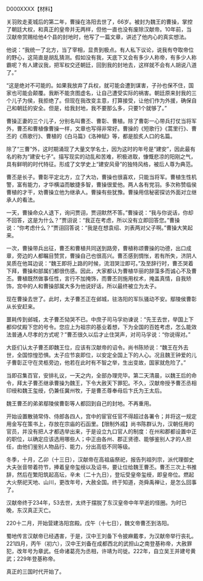 D000XXXX【材料】



关羽败走麦城后的第二年，曹操在洛阳去世了，66岁。被封为魏王的曹操，掌控了朝廷大权，和真正的皇帝并无两样，但他一直也没有废除汉献帝。10年前，当汉献帝赏赐给他4个县的封地时，他写了一篇文章，讲述了他内心的真实想法。

他说：“我统一了北方，当了宰相，显贵到极点。有人私下议论，说我有夺取帝位的野心，这简直是胡乱猜测。假如没有我，天底下又会有多少人称帝，有多少人称霸呢？有人建议我，把军权交还朝廷，回到我的封地去，这样就不会有人胡说八道了。”

“这是绝对不可能的。如果我放弃了兵权，就可能会遭到谋害，子孙也保不住，国家也可能会颠覆。我断不能贪图虚名，让自己遭受实际的祸害。朝廷原来封我的三个儿子为侯，我拒绝了。但现在我改变主意，打算接受，让他们作为外援，确保自己和朝廷的安全。但是，给我封地，我不要那么多，只要1个就够了。”

曹操正妻的三个儿子，分别名叫曹丕、曹彰、曹植。除了曹彰一心带兵打仗当将军外，曹丕和曹植像曹操一样，文章也写得非常好。曹操的《短歌行》《蒿里行》、曹丕的《燕歌行》、曹植的《白马篇》《洛神赋》等，都是脍炙人口的名篇。

除了“三曹”外，这时期涌现了大量文学名士，因为这时的年号是“建安”，因此最有名的称为“建安七子”。描写现实的动乱和苦难，积极进取，慷慨悲凉的阳刚之气，具有鲜明的时代特征。形成了文学史上“建安风骨”的独特风格，被后人尊为典范。

曹丕是长子。曹彰平定北方，立了大功，曹操也很喜欢，只能当将军。曹植生性机警，富有能力，才华横溢而敏捷多智，曹操很爱他。两人各有党羽。多次称赞临侯曹植的才干，劝曹操立他为继承人。曹操有些犹豫。曹操用信秘密探访外面对立继承人的看法。

一天，曹操命众人退下，询问贾诩，贾诩默然不答。”曹操说：“我与你说话，你却不回答，这是为什么？”贾诩说：“我正在考虑，所以没有立即回答您。”曹操说：“你考虑什么？”贾诩回答说：“我是在想袁绍、刘表两对父子啊。”曹操大笑起来。

一次，曹操带兵出征，曹丕和曹植共同送到路旁，曹植称颂曹操的功德，出口成章，旁边的人都瞩目赞赏，曹操自己也很高兴。曹丕感到惆怅，若有所失，济阴人吴质在他耳边说：“魏王即将上路的时候，流泪哭泣即可。”及至辞行时，曹丕哭着下拜，曹操和部属们都很伤感。因此，大家都认为曹植华丽的辞藻多而诚心不及曹丕。曹植既然做事任性，言行不加掩饰，而曹丕则施用权术，掩盖真情，自我矫饰，宫中的人和曹操部属大多为他说好话，所以最终被立为太子。



现在曹操去世了。此时，太子曹丕正在邺城，驻洛阳的军队骚动不安。鄢陵侯曹彰从长安赶来。

噩耗传到邺城，太子曹丕恸哭不已。中庶子司马孚劝谏说：“先王去世，举国上下都仰仗殿下您的号令。您应上为祖宗的基业着想，下为全国的百姓考虑，怎么能效法普通人尽孝的方式呢？”曹丕很久以后才止住哭声，对司马孚说：“你说得对。”

大臣们认太子曹丕即魏王位，应该有汉献帝的诏令。尚书陈矫说：“魏王在外去世，全国惊惶恐惧。太子应节哀即位，以安定全国上下的人心。况且魏王钟爱的儿子曹彰正守在灵柩旁边，他若在此时有不智之举，生出变故，国家就危险了。”

当即召集百官，安排礼议，一天之内，全部办理完毕。第二天清晨，以魏王后的命令，拜太子曹丕继承曹操为魏王，下令大赦天下罪犯。不久，汉献帝授予曹丕丞相印绶和魏王玺绶，仍兼任冀州牧，于是曹丕尊奉母后卞氏为王太后。

魏王曹丕的弟弟鄢陵侯曹彰等人都回到自己的封地。不再重用。

开始设置散骑常侍、侍郎各四人，宫中的宦官任官不得超过各署令；并将这一规定用金写在策书上，存放在宗庙的石函里。【限制外戚】尚书陈群认为，汉朝任用的官员，并没有把人才都选举出来，于是设立九口官人的制度：在州和郡都设置中正的职位，以确定应该选用哪些人；中正由各州、郡正贤德、能够鉴别人才的人担任，由他们鉴别人物品行、能力，分出高低不同等级。

冬季，十月，乙卯（十三日），汉献帝在高祖庙祭祀，报告列祖列宗，派代理御史大夫张音带着符节，捧着皇帝玺绶以及诏书，要让位给魏王曹丕。曹丕三次上书推辞，然后在繁阳筑起高坛，辛未（二十九日），登坛受皇帝玺绶，即皇帝位。燃起大火祭祀天地、山川，更改年号，大赦全国。终于知道，尧舜禹禅让，是怎么回事了。

汉献帝终于234年，53去世，太终于摆脱了东汉皇帝中年早逝的怪圈。为时已晚，东汉真正灭亡。

220十二月，开始营建洛阳宫殿。戊午（十七日），魏文帝曹丕到洛阳。

蜀地传言汉献帝已经遇害，于是，汉中王刘备下令披麻戴孝，为汉献帝举行丧礼。221四月，丙午（初六），汉中王刘备在成都西北的武担山之南登基称帝，大赦罪犯，改年号为章武。任命诸葛亮为丞相，许靖为司徙。222年，自立吴王并建号黄武；229年登基称帝。

真正的三国时代开始了。









